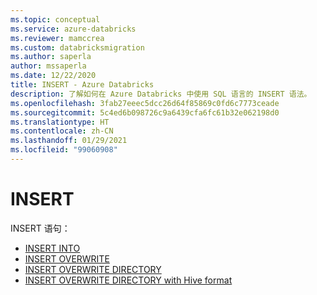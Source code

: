 ```yaml
---
ms.topic: conceptual
ms.service: azure-databricks
ms.reviewer: mamccrea
ms.custom: databricksmigration
ms.author: saperla
author: mssaperla
ms.date: 12/22/2020
title: INSERT - Azure Databricks
description: 了解如何在 Azure Databricks 中使用 SQL 语言的 INSERT 语法。
ms.openlocfilehash: 3fab27eeec5dcc26d64f85869c0fd6c7773ceade
ms.sourcegitcommit: 5c4ed6b098726c9a6439cfa6fc61b32e062198d0
ms.translationtype: HT
ms.contentlocale: zh-CN
ms.lasthandoff: 01/29/2021
ms.locfileid: "99060908"
---
```

# <a name="insert"></a>INSERT

INSERT 语句：

* [INSERT INTO](sql-ref-syntax-dml-insert-into.md)
* [INSERT OVERWRITE](sql-ref-syntax-dml-insert-overwrite-table.md)
* [INSERT OVERWRITE DIRECTORY](sql-ref-syntax-dml-insert-overwrite-directory.md)
* [INSERT OVERWRITE DIRECTORY with Hive format](sql-ref-syntax-dml-insert-overwrite-directory-hive.md)